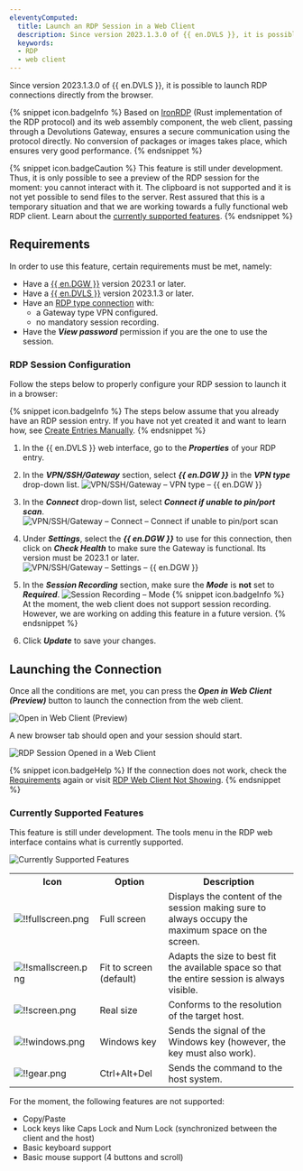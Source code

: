 ```yaml
---
eleventyComputed:
  title: Launch an RDP Session in a Web Client
  description: Since version 2023.1.3.0 of {{ en.DVLS }}, it is possible to launch RDP connections directly from the browser.
  keywords:
  - RDP
  - web client
---
```

Since version 2023.1.3.0 of {{ en.DVLS }}, it is possible to launch RDP connections directly from the browser.

{% snippet icon.badgeInfo %}
Based on [IronRDP](https://github.com/Devolutions/IronRDP) (Rust implementation of the RDP protocol) and its web assembly component, the web client, passing through a Devolutions Gateway, ensures a secure communication using the protocol directly. No conversion of packages or images takes place, which ensures very good performance.
{% endsnippet %} 

{% snippet icon.badgeCaution %}
This feature is still under development. Thus, it is only possible to see a preview of the RDP session for the moment: you cannot interact with it. The clipboard is not supported and it is not yet possible to send files to the server. Rest assured that this is a temporary situation and that we are working towards a fully functional web RDP client. Learn about the <a href="#currently-supported-features">currently supported features</a>.
{% endsnippet %}

## Requirements

In order to use this feature, certain requirements must be met, namely:  
* Have a [{{ en.DGW }}](/server/dgw/server-configuration/) version 2023.1 or later.
* Have a [{{ en.DVLS }}](/server/installation/upgrade-server/) version 2023.1.3 or later.
* Have an <a href="#rdp-session-configuration">RDP type connection</a> with:
  * a Gateway type VPN configured.
  * no mandatory session recording.
* Have the ***View password*** permission if you are the one to use the session.

### RDP Session Configuration

Follow the steps below to properly configure your RDP session to launch it in a browser:

{% snippet icon.badgeInfo %}
The steps below assume that you already have an RDP session entry. If you have not yet created it and want to learn how, see [Create Entries Manually](/server/web-interface/vault/entries/create-entries-manually/).
{% endsnippet %} 

1. In the {{ en.DVLS }} web interface, go to the ***Properties*** of your RDP entry.
1. In the ***VPN/SSH/Gateway*** section, select ***{{ en.DGW }}*** in the ***VPN type*** drop-down list.
![VPN/SSH/Gateway – VPN type – {{ en.DGW }}](/img/en/kb/KB2220.png)
1. In the ***Connect*** drop-down list, select ***Connect if unable to pin/port scan***.
![VPN/SSH/Gateway – Connect – Connect if unable to pin/port scan](/img/en/kb/KB2221.png)
1. Under ***Settings***, select the ***{{ en.DGW }}*** to use for this connection, then click on ***Check Health*** to make sure the Gateway is functional. Its version must be 2023.1 or later.
![VPN/SSH/Gateway – Settings – {{ en.DGW }}](/img/en/kb/KB2222.png)
1. In the ***Session Recording*** section, make sure the ***Mode*** is **not** set to ***Required***.
![Session Recording – Mode](/img/en/kb/KB2223.png)
{% snippet icon.badgeInfo %}
At the moment, the web client does not support session recording. However, we are working on adding this feature in a future version.
{% endsnippet %}  

6. Click ***Update*** to save your changes.

## Launching the Connection

Once all the conditions are met, you can press the ***Open in Web Client (Preview)*** button to launch the connection from the web client.

![Open in Web Client (Preview)](/img/en/kb/KB2163.png)

A new browser tab should open and your session should start.

![RDP Session Opened in a Web Client](/img/en/kb/KB2224.png)

{% snippet icon.badgeHelp %}
If the connection does not work, check the <a href="#requirements">Requirements</a> again or visit [RDP Web Client Not Showing](/kb/devolutions-server/troubleshooting-articles/rdp-web-client-not-showing/).
{% endsnippet %}

### Currently Supported Features

This feature is still under development. The tools menu in the RDP web interface contains what is currently supported.

![Currently Supported Features](/img/en/kb/KB2225.png)

<table>
	<tr>
		<th>
Icon
		</th>
		<th>
Option 
		</th>
		<th>
Description 
		</th>
	</tr>
	<tr>
		<td>
<img src="/img/en/kb/Icons/fullscreen.png" alt="!!fullscreen.png">
		</td>
		<td>
Full screen 
		</td>
		<td>
Displays the content of the session making sure to always occupy the maximum space on the screen. 
		</td>
	</tr>
	<tr>
		<td>
<img src="/img/en/kb/Icons/smallscreen.png" alt="!!smallscreen.png">
		</td>
		<td>
Fit to screen (default) 
		</td>
		<td>
Adapts the size to best fit the available space so that the entire session is always visible. 
		</td>
	</tr>
	<tr>
		<td>
<img src="/img/en/kb/Icons/screen.png" alt="!!screen.png">
		</td>
		<td>
Real size 
		</td>
		<td>
Conforms to the resolution of the target host. 
		</td>
	</tr>
	<tr>
		<td>
<img src="/img/en/kb/Icons/windows.png" alt="!!windows.png">
		</td>
		<td>
Windows key 
		</td>
		<td>
Sends the signal of the Windows key (however, the key must also work). 
		</td>
	</tr>
	<tr>
		<td>
<img src="/img/en/kb/Icons/gear.png" alt="!!gear.png">
		</td>
		<td>
Ctrl+Alt+Del 
		</td>
		<td>
Sends the command to the host system. 
		</td>
	</tr>
</table>

For the moment, the following features are not supported:
* Copy/Paste
* Lock keys like Caps Lock and Num Lock (synchronized between the client and the host)
* Basic keyboard support
* Basic mouse support (4 buttons and scroll)
